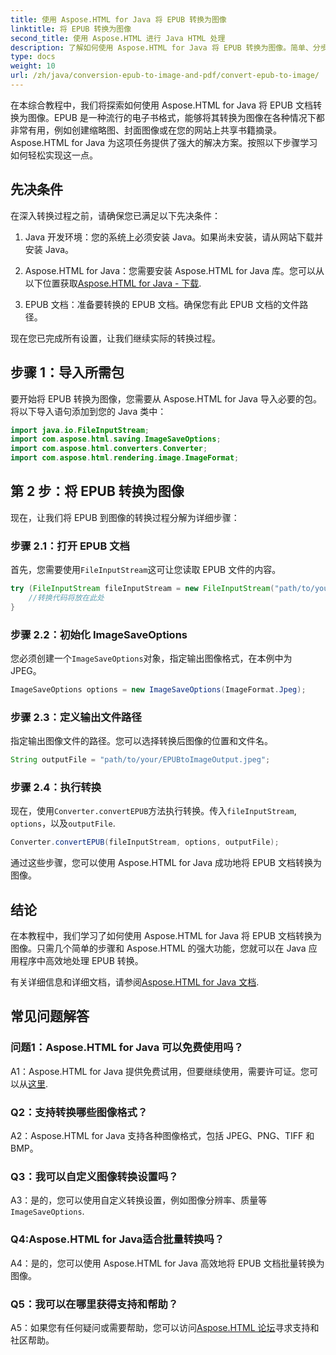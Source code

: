 ```yaml
---
title: 使用 Aspose.HTML for Java 将 EPUB 转换为图像
linktitle: 将 EPUB 转换为图像
second_title: 使用 Aspose.HTML 进行 Java HTML 处理
description: 了解如何使用 Aspose.HTML for Java 将 EPUB 转换为图像。简单、分步的高效转换指南。
type: docs
weight: 10
url: /zh/java/conversion-epub-to-image-and-pdf/convert-epub-to-image/
---
```

在本综合教程中，我们将探索如何使用 Aspose.HTML for Java 将 EPUB 文档转换为图像。EPUB 是一种流行的电子书格式，能够将其转换为图像在各种情况下都非常有用，例如创建缩略图、封面图像或在您的网站上共享书籍摘录。Aspose.HTML for Java 为这项任务提供了强大的解决方案。按照以下步骤学习如何轻松实现这一点。

## 先决条件

在深入转换过程之前，请确保您已满足以下先决条件：

1. Java 开发环境：您的系统上必须安装 Java。如果尚未安装，请从网站下载并安装 Java。

2.  Aspose.HTML for Java：您需要安装 Aspose.HTML for Java 库。您可以从以下位置获取[Aspose.HTML for Java - 下载](https://releases.aspose.com/html/java/).

3. EPUB 文档：准备要转换的 EPUB 文档。确保您有此 EPUB 文档的文件路径。

现在您已完成所有设置，让我们继续实际的转换过程。

## 步骤 1：导入所需包

要开始将 EPUB 转换为图像，您需要从 Aspose.HTML for Java 导入必要的包。将以下导入语句添加到您的 Java 类中：

```java
import java.io.FileInputStream;
import com.aspose.html.saving.ImageSaveOptions;
import com.aspose.html.converters.Converter;
import com.aspose.html.rendering.image.ImageFormat;
```

## 第 2 步：将 EPUB 转换为图像

现在，让我们将 EPUB 到图像的转换过程分解为详细步骤：

### 步骤 2.1：打开 EPUB 文档

首先，您需要使用`FileInputStream`这可让您读取 EPUB 文件的内容。

```java
try (FileInputStream fileInputStream = new FileInputStream("path/to/your/input.epub")) {
    //转换代码将放在此处
}
```

### 步骤 2.2：初始化 ImageSaveOptions

您必须创建一个`ImageSaveOptions`对象，指定输出图像格式，在本例中为 JPEG。

```java
ImageSaveOptions options = new ImageSaveOptions(ImageFormat.Jpeg);
```

### 步骤 2.3：定义输出文件路径

指定输出图像文件的路径。您可以选择转换后图像的位置和文件名。

```java
String outputFile = "path/to/your/EPUBtoImageOutput.jpeg";
```

### 步骤 2.4：执行转换

现在，使用`Converter.convertEPUB`方法执行转换。传入`fileInputStream`, `options`，以及`outputFile`.

```java
Converter.convertEPUB(fileInputStream, options, outputFile);
```

通过这些步骤，您可以使用 Aspose.HTML for Java 成功地将 EPUB 文档转换为图像。

## 结论

在本教程中，我们学习了如何使用 Aspose.HTML for Java 将 EPUB 文档转换为图像。只需几个简单的步骤和 Aspose.HTML 的强大功能，您就可以在 Java 应用程序中高效地处理 EPUB 转换。

有关详细信息和详细文档，请参阅[Aspose.HTML for Java 文档](https://reference.aspose.com/html/java/).

## 常见问题解答

### 问题1：Aspose.HTML for Java 可以免费使用吗？

A1：Aspose.HTML for Java 提供免费试用，但要继续使用，需要许可证。您可以从[这里](https://purchase.aspose.com/temporary-license/).

### Q2：支持转换哪些图像格式？

A2：Aspose.HTML for Java 支持各种图像格式，包括 JPEG、PNG、TIFF 和 BMP。

### Q3：我可以自定义图像转换设置吗？

 A3：是的，您可以使用自定义转换设置，例如图像分辨率、质量等`ImageSaveOptions`.

### Q4:Aspose.HTML for Java适合批量转换吗？

A4：是的，您可以使用 Aspose.HTML for Java 高效地将 EPUB 文档批量转换为图像。

### Q5：我可以在哪里获得支持和帮助？

 A5：如果您有任何疑问或需要帮助，您可以访问[Aspose.HTML 论坛](https://forum.aspose.com/)寻求支持和社区帮助。